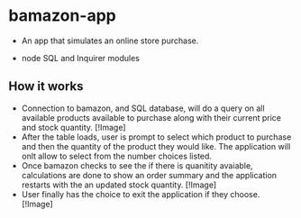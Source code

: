 # bamazon-app
- An app that simulates an online store purchase.
+ node SQL and Inquirer modules
## How it works
- Connection to bamazon, and SQL database, will do a query on all available products available to purchase along with their current price and stock quantity. [!Image]
- After the table loads, user is prompt to select which product to purchase and then the quantity of the product they would like. The application will onlt allow to select from the number choices listed.
- Once bamazon checks to see the if there is quanitity avaiable, calculations are done to show  an order summary and the application restarts with the an updated stock quantity. [!Image]
- User finally has the choice to exit the application if they choose. [!Image] 
